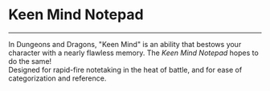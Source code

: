 # Keen Mind Notepad

-----

In Dungeons and Dragons, "Keen Mind" is an ability that bestows your character with a nearly flawless memory. The *Keen Mind Notepad* hopes to do the same!  
Designed for rapid-fire notetaking in the heat of battle, and for ease of categorization and reference.